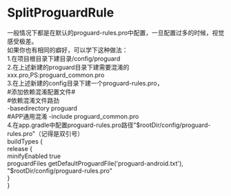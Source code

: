 # SplitProguardRule
一般情况下都是在默认的proguard-rules.pro中配置，一旦配置过多的时候，视觉感受极差。  
如果你也有相同的癖好，可以学下这种做法：  
1.在项目根目录下建目录/config/proguard  
2.在上述新建的proguard目录下建需要混淆的xxx.pro,PS:proguard_common.pro  
3.在上述新建的config目录下建一个proguard-rules.pro，  
#添加依赖混淆配置文件#  
#依赖混淆文件路劲  
-basedirectory proguard  
#APP通用混淆 
-include proguard_common.pro    
4.在app.gradle中配置proguard-rules.pro路径"$rootDir/config/proguard-rules.pro"（记得是双引号）  
buildTypes {  
        release {  
            minifyEnabled true  
            proguardFiles getDefaultProguardFile('proguard-android.txt'), "$rootDir/config/proguard-rules.pro"  
        }  
    }  
